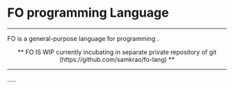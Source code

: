 <p align="center">
   <h1> <b> FO programming Language</b> </h1>
</p>



<hr>


FO is a general-purpose language for programming .

<p align="center">  ** FO IS WIP currently incubating in separate private repository of git (https://github.com/samkrao/fo-lang) **  </p>

<hr>



.....
